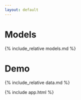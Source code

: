 ```yaml
---
layout: default
---
```

# Models
{% include_relative models.md %}

# Demo
{% include_relative data.md %}

{% include app.html %}

